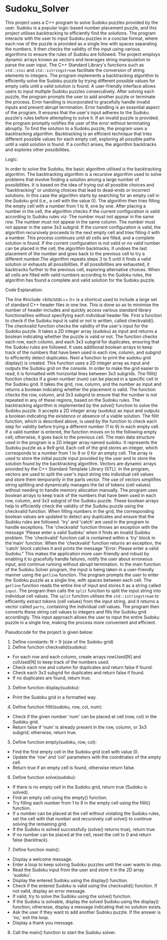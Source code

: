 # Sudoku_Solver
This project uses a C++ program to solve Sudoku puzzles provided by the user.
Sudoku is a popular logic-based number placement puzzle, and this project utilises
backtracking to efficiently find the solutions. The program interacts with the user
to input Sudoku puzzles in a concise format, where each row of the puzzle is
provided as a single line with spaces separating the numbers. It then checks the
validity of the input using various algorithms to ensure the rules of Sudoku are
followed.
The project employs dynamic arrays known as vectors and leverages string
manipulation to parse the user input. The C++ Standard Library's functions such as
`std::stoi` and `std::istringstream` facilitate the conversion of string elements to
integers. The program implements a backtracking algorithm to efficiently solve the
Sudoku puzzle by trying different possible values for empty cells until a valid
solution is found.
A user-friendly interface allows users to input multiple Sudoku puzzles
consecutively. After solving each puzzle, the program prompts the user to add
another puzzle or terminate the process. Error handling is incorporated to
gracefully handle invalid inputs and prevent abrupt termination.
Error handling is an essential aspect of the program. It ensures that the user's
input adheres to the Sudoku puzzle's rules before attempting to solve it. If an
invalid puzzle is provided, the program promptly notifies the user of the error
without terminating abruptly.
To find the solution to a Sudoku puzzle, the program uses a backtracking
algorithm. Backtracking is an efficient technique that tries different possible
values for each empty cell, exploring all possible paths until a valid solution is
found. If a conflict arises, the algorithm backtracks and explores other
possibilities.

Logic:

In order to solve the Sudoku, the basic algorithm utilised is the backtracking
algorithm. The backtracking algorithm is a recursive algorithm used to solve
problems that involve finding a solution among a large number of possibilities. It is
based on the idea of trying out all possible choices and "backtracking" or undoing
choices that lead to dead-ends or incorrect solutions.
In this case the algorithm starts by searching for an empty cell in the Sudoku grid
(i.e., a cell with the value 0). The algorithm then tries filling the empty cell with a
number from 1 to 9, one by one. After placing a number in the cell, the algorithm
checks if the current configuration is valid according to Sudoku rules viz:
The number must not appear in the same row.
The number must not appear in the same column.
The number must not appear in the same 3x3 subgrid.
If the current configuration is valid, the algorithm recursively proceeds to the next
empty cell and tries filling it with a number. This process continues until all cells
are filled, and a complete solution is found. If the current configuration is not valid
or no valid number can be placed in the cell, the algorithm backtracks. It undoes
the last placement of the number and goes back to the previous cell to try a
different number.The algorithm repeats steps 3 to 5 until it finds a valid solution or
exhausts all possibilities. If all possibilities are exhausted, it backtracks further to
the previous cell, exploring alternative choices.
When all cells are filled with valid numbers according to the Sudoku rules, the
algorithm has found a complete and valid solution for the Sudoku puzzle.

Code Explanation: 

The line #include <bits/stdc++.h> is a shortcut used to include a large set of
standard C++ header files in one line. This is done so as to minimise the number of
header includes and quickly access various standard library functionalities without
specifying each individual header file.
First a function to check if the Sudoku input is valid or not is written, called
checkvalid(). The checkvalid function checks the validity of the user's input for the
Sudoku puzzle. It takes a 2D integer array (sudoku) as input and returns a boolean
indicating whether the puzzle is valid or not. The function checks each row, each
column, and each 3x3 subgrid for duplicates, ensuring that the Sudoku rules are
followed. It uses additional boolean arrays to keep track of the numbers that have
been used in each row, column, and subgrid to efficiently detect duplicates.
Next a function to print the sudoku grid display() is created. This function uses a
2D integer array as input and outputs the Sudoku grid on the console. In order to
make the grid easier to read, it is formatted with horizontal lines between 3x3
subgrids.
The fillit() function checks if a given number (num) can be placed in a specific cell
in the Sudoku grid. It takes the grid, row, column, and the number as input and
returns a boolean indicating whether the placement is valid. The function checks
the row, column, and 3x3 subgrid to ensure that the number is not repeated in
any of these regions, based on the Sudoku rules.
The backtracking algorithm is implemented by the solve() function to solve the
Sudoku puzzle. It accepts a 2D integer array (sudoku) as input and outputs a
boolean indicating the existence or absence of a viable solution. The fillit function,
which is described above, is used by the function to check each step for validity
before trying a different number (1 to 9) in each empty cell. If a valid number is
entered, the function moves on to the following empty cell; otherwise, it goes
back to the previous cell.
The main data structure used in the program is a 2D integer array named sudoku.
It represents the Sudoku puzzle as a 9x9 grid. Each cell of the grid stores an
integer, which corresponds to a number from 1 to 9 or 0 for an empty cell. The
array is used to store the initial puzzle input provided by the user and to store the
solution found by the backtracking algorithm.
Vectors are dynamic arrays provided by the C++ Standard Template Library (STL).
In the program, vectors are used to split the user's input string into individual cell
values and store them temporarily in the parts vector. The use of vectors simplifies
string splitting and dynamically manages the list of tokens (cell values) without
needing to handle memory allocation manually.
The program uses boolean arrays to keep track of the numbers that have been
used in each row, column, and 3x3 subgrid of the Sudoku puzzle. These boolean
arrays help to efficiently check the validity of the Sudoku puzzle using the
checkvalid function. When filling numbers in the grid, the corresponding boolean
values are updated to detect any duplicates and ensure that the Sudoku rules are
followed.
'try' and 'catch' are used in the program to handle exceptions. The 'checkvalid'
function throws an exception with the message 'Please enter a valid Sudoku' when
it finds an invalid Sudoku problem. The 'checkvalid' function call is contained
within a 'try' block in the'main' function. When the 'checkvalid' function returns
an exception, the 'catch' block catches it and prints the message "Error: Please
enter a valid Sudoku." This makes the application more user-friendly and robust by
enabling it to gracefully handle failures, notify the user about erroneous input,
and continue running without abrupt termination.
In the main function of the Sudoku Solver program, the input is being taken in a
user-friendly manner using the `getline` function. The program prompts the user
to enter the Sudoku puzzle as a single line, with spaces between each cell. The
`getline` function reads the entire line of input and stores it as a string called
`input`. The program then calls the `split` function to split the input string into
individual cell values. The `split` function utilises the `std::istringstream` to
efficiently extract tokens (cell values) from the input string, and it returns a vector
called `parts`, containing the individual cell values. The program then converts
these string cell values to integers and fills the Sudoku grid accordingly. This input
approach allows the user to input the entire Sudoku puzzle in a single line, making
the process more convenient and efficient.

Pseudocode for the project is given below:
1. Define constants:
N = 9 (size of the Sudoku grid)
2. Define function checkvalid(sudoku):
- For each row and each column, create arrays rowUsed[N] and colUsed[N] to
keep track of the numbers used.
- Check each row and column for duplicates and return false if found.
- Check each 3x3 subgrid for duplicates and return false if found.
- If no duplicates are found, return true.
3. Define function display(sudoku):
- Print the Sudoku grid in a formatted way.
4. Define function fillit(sudoku, row, col, num):
- Check if the given number 'num' can be placed at cell (row, col) in the Sudoku
grid.
- Return false if 'num' is already present in the row, column, or 3x3 subgrid;
otherwise, return true.
5. Define function empty(sudoku, row, col):
- Find the first empty cell in the Sudoku grid (cell with value 0).
- Update the 'row' and 'col' parameters with the coordinates of the empty cell.
- Return true if an empty cell is found, otherwise return false.
6. Define function solve(sudoku):
- If there is no empty cell in the Sudoku grid, return true (Sudoku is solved).
- Find an empty cell using the empty() function.
- Try filling each number from 1 to 9 in the empty cell using the fillit() function.
- If a number can be placed at the cell without violating the Sudoku rules, set the
cell with that number and recursively call solve() to continue solving the remaining
grid.
- If the Sudoku is solved successfully (solve() returns true), return true.
- If no number can be placed at the cell, reset the cell to 0 and return false
(backtrack).
7. Define function main():
- Display a welcome message.
- Enter a loop to keep solving Sudoku puzzles until the user wants to stop.
- Read the Sudoku input from the user and store it in the 2D array 'sudoku'.
- Display the entered Sudoku using the display() function.
- Check if the entered Sudoku is valid using the checkvalid() function. If not
valid, display an error message.
- If valid, try to solve the Sudoku using the solve() function.
- If the Sudoku is solvable, display the solved Sudoku using the display()
function; otherwise, display a message indicating that no solution exists.
- Ask the user if they want to add another Sudoku puzzle. If the answer is 'no,'
exit the loop.
- Display a thank you message.
8. Call the main() function to start the Sudoku solver.
